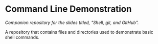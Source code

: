 # Command Line Demonstration

*Companion repository for the slides titled, "Shell, git, and GitHub".*

A repository that contains files and directories used to demonstrate basic
shell commands.
